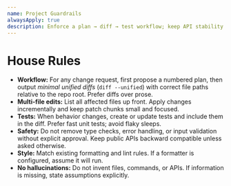 ```yaml
---
name: Project Guardrails
alwaysApply: true
description: Enforce a plan → diff → test workflow; keep API stability and type-safety.
---
```


# House Rules
- **Workflow:** For any change request, first propose a numbered plan, then output *minimal unified diffs* (`diff --unified`) with correct file paths relative to the repo root. Prefer diffs over prose.
- **Multi-file edits:** List all affected files up front. Apply changes incrementally and keep patch chunks small and focused.
- **Tests:** When behavior changes, create or update tests and include them in the diff. Prefer fast unit tests; avoid flaky sleeps.
- **Safety:** Do not remove type checks, error handling, or input validation without explicit approval. Keep public APIs backward compatible unless asked otherwise.
- **Style:** Match existing formatting and lint rules. If a formatter is configured, assume it will run.
- **No hallucinations:** Do not invent files, commands, or APIs. If information is missing, state assumptions explicitly.

